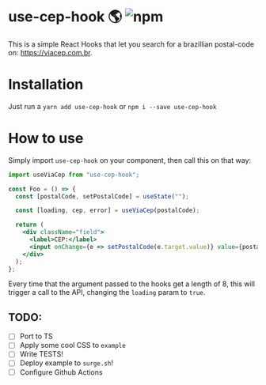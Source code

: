 # use-cep-hook :earth_americas: ![npm](https://img.shields.io/npm/v/use-cep-hook)

This is a simple React Hooks that let you search for a brazillian postal-code on: https://viacep.com.br. 

# Installation

Just run a ```yarn add use-cep-hook``` or ```npm i --save use-cep-hook```

# How to use

Simply import `use-cep-hook` on your component, then call this on that way:

```jsx
import useViaCep from "use-cep-hook";

const Foo = () => {
  const [postalCode, setPostalCode] = useState("");

  const [loading, cep, error] = useViaCep(postalCode);

  return (
    <div className="field">
      <label>CEP:</label>
      <input onChange={e => setPostalCode(e.target.value)} value={postalCode} />
    </div>
  );
};
```

Every time that the argument passed to the hooks get a length of 8, this will trigger a call to the API, changing the `loading` param to `true`.

## TODO:

- [ ] Port to TS
- [ ] Apply some cool CSS to `example`
- [ ] Write TESTS!
- [ ] Deploy example to `surge.sh`!
- [ ] Configure Github Actions
